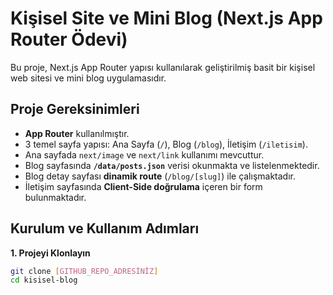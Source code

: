 # Kişisel Site ve Mini Blog (Next.js App Router Ödevi)

Bu proje, Next.js App Router yapısı kullanılarak geliştirilmiş basit bir kişisel web sitesi ve mini blog uygulamasıdır.

## Proje Gereksinimleri

* **App Router** kullanılmıştır.
* 3 temel sayfa yapısı: Ana Sayfa (`/`), Blog (`/blog`), İletişim (`/iletisim`).
* Ana sayfada `next/image` ve `next/link` kullanımı mevcuttur.
* Blog sayfasında **`/data/posts.json`** verisi okunmakta ve listelenmektedir.
* Blog detay sayfası **dinamik route** (`/blog/[slug]`) ile çalışmaktadır.
* İletişim sayfasında **Client-Side doğrulama** içeren bir form bulunmaktadır.

## Kurulum ve Kullanım Adımları

**1. Projeyi Klonlayın**

```bash
git clone [GITHUB_REPO_ADRESİNİZ]
cd kisisel-blog